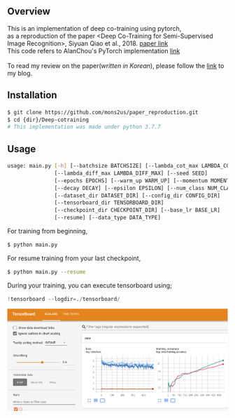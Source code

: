 ## Overview
This is an implementation of deep co-training using pytorch,<br>
as a reproduction of the paper \<Deep Co-Training for Semi-Supervised Image Recognition\>, Siyuan Qiao et al., 2018. [paper link](https://openaccess.thecvf.com/content_ECCV_2018/papers/Siyuan_Qiao_Deep_Co-Training_for_ECCV_2018_paper.pdf)<br>
This code refers to AlanChou's PyTorch implementation [link](https://github.com/AlanChou/Deep-Co-Training-for-Semi-Supervised-Image-Recognition)<br><br>
To read my review on the paper(_written in Korean_), please follow the [link](https://mons2us.github.io/paper-reproduction/deeplearning/2020/12/26/deep_cotraining.html) to my blog.

## Installation
```bash
$ git clone https://github.com/mons2us/paper_reproduction.git
$ cd {dir}/Deep-cotraining
# This implementation was made under python 3.7.7
```

## Usage
```bash
usage: main.py [-h] [--batchsize BATCHSIZE] [--lambda_cot_max LAMBDA_COT_MAX]
               [--lambda_diff_max LAMBDA_DIFF_MAX] [--seed SEED]
               [--epochs EPOCHS] [--warm_up WARM_UP] [--momentum MOMENTUM]
               [--decay DECAY] [--epsilon EPSILON] [--num_class NUM_CLASS]
               [--dataset_dir DATASET_DIR] [--config_dir CONFIG_DIR]
               [--tensorboard_dir TENSORBOARD_DIR]
               [--checkpoint_dir CHECKPOINT_DIR] [--base_lr BASE_LR]
               [--resume] [--data_type DATA_TYPE]
```

For training from beginning,
```bash
$ python main.py
```

For resume training from your last checkpoint,
```bash
$ python main.py --resume
```

During your training, you can execute tensorboard using;
```python
!tensorboard --logdir=./tensorboard/
```
![image](./assets/tensorboard.png)